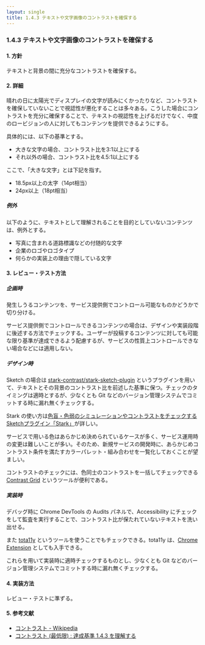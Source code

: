 ```yaml
---
layout: single
title: 1.4.3 テキストや文字画像のコントラストを確保する
---
```


### 1.4.3 テキストや文字画像のコントラストを確保する

#### 1. 方針

テキストと背景の間に充分なコントラストを確保する。

#### 2. 詳細

晴れの日に太陽光でディスプレイの文字が読みにくかったりなど、コントラストを確保していないことで視認性が悪化することは多々ある。こうした場合にコントラストを充分に確保することで、テキストの視認性を上げるだけでなく、中度のロービジョンの人に対してもコンテンツを提供できるようにする。

具体的には、以下の基準とする。

- 大きな文字の場合、コントラスト比を3:1以上にする
- それ以外の場合、コントラスト比を4.5:1以上にする

ここで、「大きな文字」とは下記を指す。

- 18.5px以上の太字（14pt相当）
- 24px以上（18pt相当）

##### 例外

以下のように、テキストとして理解されることを目的としていないコンテンツは、例外とする。

- 写真に含まれる道路標識などの付随的な文字
- 企業のロゴやロゴタイプ
- 何らかの実装上の理由で隠している文字

#### 3. レビュー・テスト方法

##### 企画時

発生しうるコンテンツを、サービス提供側でコントロール可能なものかどうかで切り分ける。

サービス提供側でコントロールできるコンテンツの場合は、デザインや実装段階に後述する方法でチェックする。ユーザーが投稿するコンテンツに対しても可能な限り基準が達成できるよう配慮するが、サービスの性質上コントロールできない場合などには適用しない。

##### デザイン時

Sketch の場合は [stark-contrast/stark-sketch-plugin](https://github.com/stark-contrast/stark-sketch-plugin) というプラグインを用いて、テキストとその背景のコントラスト比を前述した基準に保つ。チェックのタイミングは適時とするが、少なくとも Git などのバージョン管理システムでコミットする時に漏れ無くチェックする。

Stark の使い方は[色盲・色弱のシミュレーションやコントラストをチェックするSketchプラグイン「Stark」](https://technical-creator.com/stark/)が詳しい。

サービスで用いる色はあらかじめ決められているケースが多く、サービス運用時の変更は難しいことが多い。そのため、新規サービスの開発時に、あらかじめコントラスト条件を満たすカラーパレット・組み合わせを一覧化しておくことが望ましい。

コントラストのチェックには、色同士のコントラストを一括してチェックできる [Contrast Grid](http://contrast-grid.eightshapes.com/) というツールが便利である。

##### 実装時

デバッグ時に Chrome DevTools の Audits パネルで、Accessibility にチェックをして監査を実行することで、コントラスト比が保たれていないテキストを洗い出せる。

また [tota11y](https://khan.github.io/tota11y/) というツールを使うことでもチェックできる。tota11y は、[Chrome Extension](https://chrome.google.com/webstore/detail/oedofneiplgibimfkccchnimiadcmhpe) としても入手できる。

これらを用いて実装時に適時チェックするものとし、少なくとも Git などのバージョン管理システムでコミットする時に漏れ無くチェックする。

#### 4. 実装方法

レビュー・テストに準ずる。

#### 5. 参考文献

- [コントラスト - Wikipedia](https://ja.wikipedia.org/wiki/コントラスト)
- [コントラスト (最低限) : 達成基準 1.4.3 を理解する](https://waic.jp/docs/UNDERSTANDING-WCAG20/visual-audio-contrast-contrast.html)
